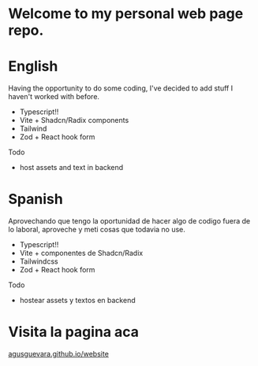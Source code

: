 # Welcome to my personal web page repo.

# English 

Having the opportunity to do some coding, I've decided to add stuff I haven't worked with before.

- Typescript!!
- Vite + Shadcn/Radix components
- Tailwind
- Zod + React hook form

Todo
- host assets and text in backend 

# Spanish

Aprovechando que tengo la oportunidad de hacer algo de codigo fuera de lo laboral, aproveche y meti cosas que todavia no use.

- Typescript!!
- Vite + componentes de Shadcn/Radix
- Tailwindcss
- Zod + React hook form

Todo
- hostear assets y textos en backend

# Visita la pagina aca

[agusguevara.github.io/website](agusguevara.github.io/website)

